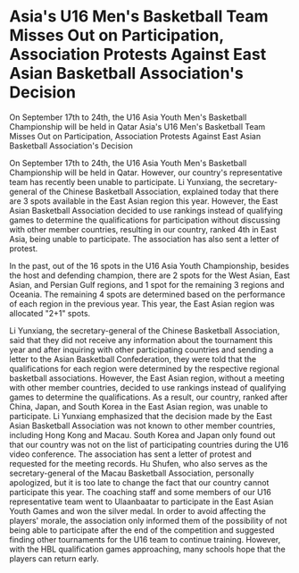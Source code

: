 #  Asia's U16 Men's Basketball Team Misses Out on Participation, Association Protests Against East Asian Basketball Association's Decision

On September 17th to 24th, the U16 Asia Youth Men's Basketball Championship will be held in Qatar 
  Asia's U16 Men's Basketball Team Misses Out on Participation, Association Protests Against East Asian Basketball Association's Decision

On September 17th to 24th, the U16 Asia Youth Men's Basketball Championship will be held in Qatar. However, our country's representative team has recently been unable to participate. Li Yunxiang, the secretary-general of the Chinese Basketball Association, explained today that there are 3 spots available in the East Asian region this year. However, the East Asian Basketball Association decided to use rankings instead of qualifying games to determine the qualifications for participation without discussing with other member countries, resulting in our country, ranked 4th in East Asia, being unable to participate. The association has also sent a letter of protest.

In the past, out of the 16 spots in the U16 Asia Youth Championship, besides the host and defending champion, there are 2 spots for the West Asian, East Asian, and Persian Gulf regions, and 1 spot for the remaining 3 regions and Oceania. The remaining 4 spots are determined based on the performance of each region in the previous year. This year, the East Asian region was allocated "2+1" spots.

Li Yunxiang, the secretary-general of the Chinese Basketball Association, said that they did not receive any information about the tournament this year and after inquiring with other participating countries and sending a letter to the Asian Basketball Confederation, they were told that the qualifications for each region were determined by the respective regional basketball associations. However, the East Asian region, without a meeting with other member countries, decided to use rankings instead of qualifying games to determine the qualifications. As a result, our country, ranked after China, Japan, and South Korea in the East Asian region, was unable to participate. Li Yunxiang emphasized that the decision made by the East Asian Basketball Association was not known to other member countries, including Hong Kong and Macau. South Korea and Japan only found out that our country was not on the list of participating countries during the U16 video conference. The association has sent a letter of protest and requested for the meeting records. Hu Shufen, who also serves as the secretary-general of the Macau Basketball Association, personally apologized, but it is too late to change the fact that our country cannot participate this year. The coaching staff and some members of our U16 representative team went to Ulaanbaatar to participate in the East Asian Youth Games and won the silver medal. In order to avoid affecting the players' morale, the association only informed them of the possibility of not being able to participate after the end of the competition and suggested finding other tournaments for the U16 team to continue training. However, with the HBL qualification games approaching, many schools hope that the players can return early.
